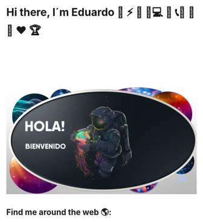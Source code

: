 # Hi there, I´m Eduardo 🐤 ⚡ 🐸 🚩💻 📱 📞🔑 🔋 💊 ♥️ 🏆
<br> </br>
<br> </br>
<br> </br>
![](https://github.com/Eduardo73Martinez/Eduardo73Martinez/blob/main/Presentacion%20para%20githib.jpg)
## Find me around the web 🌎:
